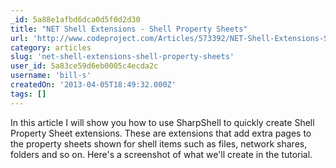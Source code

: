 ```yaml
---
_id: 5a88e1afbd6dca0d5f0d2d30
title: "NET Shell Extensions - Shell Property Sheets"
url: 'http://www.codeproject.com/Articles/573392/NET-Shell-Extensions-Shell-Property-Sheets'
category: articles
slug: 'net-shell-extensions-shell-property-sheets'
user_id: 5a83ce59d6eb0005c4ecda2c
username: 'bill-s'
createdOn: '2013-04-05T18:49:32.000Z'
tags: []
---
```


<div>In this article I will show you how to use SharpShell to quickly create Shell Property Sheet extensions. These are extensions that add extra pages to the property sheets shown for shell items such as files, network shares, folders and so on. Here's a screenshot of what we'll create in the tutorial.</div>

